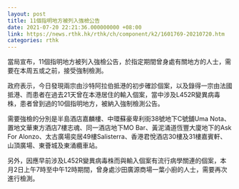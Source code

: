 ```yaml
---
layout: post
title: 11個指明地方被列入強檢公告
date: 2021-07-20 22:21:36.000000000 +08:00
link: https://news.rthk.hk/rthk/ch/component/k2/1601769-20210720.htm
categories: rthk
---
```


當局宣布，11個指明地方被列入強檢公告，於指定期間曾身處有關地方的人士，需要在本周五或之前，接受強制檢測。

政府表示，今日發現兩宗由沙特阿拉伯抵港的初步確診個案，以及錄得一宗由法國抵港、而患者在過去21天曾在本港居住的輸入個案，當中涉及L452R變異病毒株，患者曾到過的10個指明地方，被納入強制檢測公告。

需要強檢的分別是半島酒店嘉麟樓、中環蘇豪卑利街38號地下C號舖Uma Nota、置地文華東方酒店7樓志魂、同一酒店地下MO Bar、黃泥涌道恆豐大廈地下的Ask For Alonzo、太古廣場奕居49樓Salisterra、香港君悅酒店30樓及31樓嘉賓軒、山頂廣場、東薈城及東涌纜車站。

另外，因應早前涉及L452R變異病毒株而與輸入個案有流行病學關連的個案，本月2日上午7時至中午12時期間，曾身處沙田廣源商場一葉小廚的人士，需要再次進行檢測。
